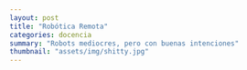 ```yaml
---
layout: post
title: "Robótica Remota"
categories: docencia
summary: "Robots mediocres, pero con buenas intenciones"
thumbnail: "assets/img/shitty.jpg"
---
```

